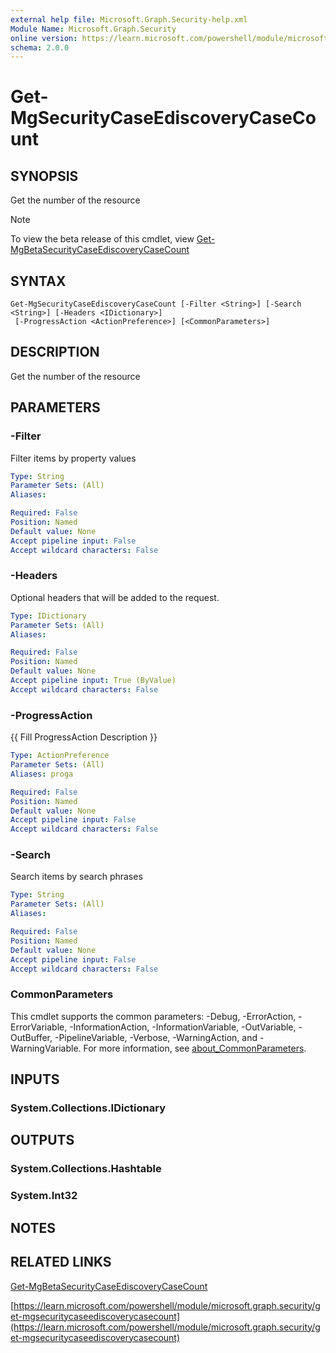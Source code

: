 ```yaml
---
external help file: Microsoft.Graph.Security-help.xml
Module Name: Microsoft.Graph.Security
online version: https://learn.microsoft.com/powershell/module/microsoft.graph.security/get-mgsecuritycaseediscoverycasecount
schema: 2.0.0
---
```


# Get-MgSecurityCaseEdiscoveryCaseCount

## SYNOPSIS
Get the number of the resource

> [!NOTE]
> To view the beta release of this cmdlet, view [Get-MgBetaSecurityCaseEdiscoveryCaseCount](/powershell/module/Microsoft.Graph.Beta.Security/Get-MgBetaSecurityCaseEdiscoveryCaseCount?view=graph-powershell-beta)

## SYNTAX

```
Get-MgSecurityCaseEdiscoveryCaseCount [-Filter <String>] [-Search <String>] [-Headers <IDictionary>]
 [-ProgressAction <ActionPreference>] [<CommonParameters>]
```

## DESCRIPTION
Get the number of the resource

## PARAMETERS

### -Filter
Filter items by property values

```yaml
Type: String
Parameter Sets: (All)
Aliases:

Required: False
Position: Named
Default value: None
Accept pipeline input: False
Accept wildcard characters: False
```

### -Headers
Optional headers that will be added to the request.

```yaml
Type: IDictionary
Parameter Sets: (All)
Aliases:

Required: False
Position: Named
Default value: None
Accept pipeline input: True (ByValue)
Accept wildcard characters: False
```

### -ProgressAction
{{ Fill ProgressAction Description }}

```yaml
Type: ActionPreference
Parameter Sets: (All)
Aliases: proga

Required: False
Position: Named
Default value: None
Accept pipeline input: False
Accept wildcard characters: False
```

### -Search
Search items by search phrases

```yaml
Type: String
Parameter Sets: (All)
Aliases:

Required: False
Position: Named
Default value: None
Accept pipeline input: False
Accept wildcard characters: False
```

### CommonParameters
This cmdlet supports the common parameters: -Debug, -ErrorAction, -ErrorVariable, -InformationAction, -InformationVariable, -OutVariable, -OutBuffer, -PipelineVariable, -Verbose, -WarningAction, and -WarningVariable. For more information, see [about_CommonParameters](http://go.microsoft.com/fwlink/?LinkID=113216).

## INPUTS

### System.Collections.IDictionary
## OUTPUTS

### System.Collections.Hashtable
### System.Int32
## NOTES

## RELATED LINKS
[Get-MgBetaSecurityCaseEdiscoveryCaseCount](/powershell/module/Microsoft.Graph.Beta.Security/Get-MgBetaSecurityCaseEdiscoveryCaseCount?view=graph-powershell-beta)

[https://learn.microsoft.com/powershell/module/microsoft.graph.security/get-mgsecuritycaseediscoverycasecount](https://learn.microsoft.com/powershell/module/microsoft.graph.security/get-mgsecuritycaseediscoverycasecount)





